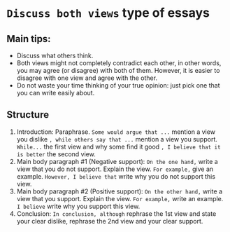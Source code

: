 # `Discuss both views` type of essays


## Main tips:

- Discuss what others think.
- Both views might not completely contradict each other,
in other words, you may agree (or disagree) with both of them.
However, it is easier to disagree with one view and agree with the other.
- Do not waste your time thinking of your true opinion:
just pick one that you can write easily about.


## Structure

1. Introduction: Paraphrase.
`Some would argue that ...` mention a view you dislike
`, while others say that ...` mention a view you support.
`While...` the first view and why some find it good `, I believe that it is better` the second view.
1. Main body paragraph #1 (Negative support): `On the one hand,` write a view that you do not support.
Explain the view. `For example,` give an example.
`However, I believe that` write why you do not support this view.
1. Main body paragraph #2 (Positive support): `On the other hand,` write a view that you support.
Explain the view. `For example,` write an example.
`I believe` write why you support this view.
1. Conclusion: `In conclusion, although`
rephrase the 1st view and state your clear dislike,
rephrase the 2nd view and your clear support. 
